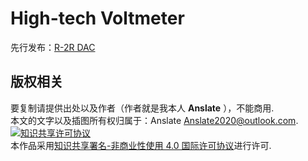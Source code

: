 # High-tech Voltmeter

先行发布：[R-2R DAC](./R2R%20DAC.md)

## 版权相关
要复制请提供出处以及作者（作者就是我本人 **Anslate** ），不能商用.  
本文的文字以及插图所有权归属于：Anslate Anslate2020@outlook.com.  
<a rel="license" href="http://creativecommons.org/licenses/by-nc/4.0/"><img alt="知识共享许可协议" style="border-width:0" src="https://i.creativecommons.org/l/by-nc/4.0/88x31.png" /></a><br />本作品采用<a rel="license" href="http://creativecommons.org/licenses/by-nc/4.0/">知识共享署名-非商业性使用 4.0 国际许可协议</a>进行许可.  